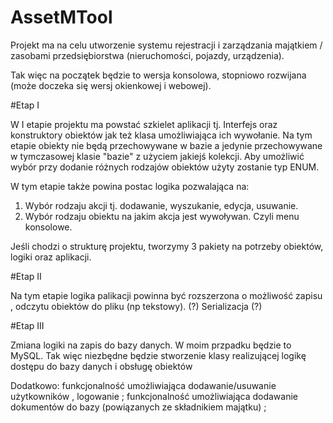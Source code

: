 # AssetMTool

Projekt ma na celu utworzenie systemu rejestracji i zarządzania majątkiem / zasobami przedsiębiorstwa (nieruchomości, pojazdy, urządzenia).  

Tak więc na początek będzie to wersja konsolowa, stopniowo rozwijana (może doczeka się wersj okienkowej i webowej).


#Etap I

W I etapie projektu ma powstać szkielet aplikacji tj. Interfejs oraz konstruktory obiektów jak też klasa umożliwiająca ich wywołanie. Na tym etapie obiekty nie będą przechowywane w bazie a jedynie przechowywane w tymczasowej klasie "bazie" z użyciem jakiejś kolekcji. Aby umożliwić wybór przy dodanie różnych rodzajów obiektów użyty zostanie typ ENUM. 

W tym etapie także powina postac logika pozwalająca na: 
1. Wybór rodzaju akcji tj. dodawanie, wyszukanie, edycja, usuwanie.
2. Wybór rodzaju obiektu na jakim akcja jest wywoływan. 
Czyli menu konsolowe. 

Jeśli chodzi o strukturę projektu,  tworzymy 3 pakiety na potrzeby obiektów, logiki oraz aplikacji. 

#Etap II  

Na tym etapie logika palikacji powinna być rozszerzona o możliwość zapisu , odczytu obiektów do pliku (np tekstowy). 
(?) Serializacja (?) 

#Etap III 

Zmiana logiki na zapis do bazy danych. W moim przpadku będzie to MySQL. Tak więc niezbędne będzie stworzenie klasy realizującej logikę dostępu do bazy danych i obsługę obiektów 

Dodatkowo: 
funkcjonalność umożliwiająca dodawanie/usuwanie użytkowników , logowanie ;
funkcjonalność umożliwiająca dodawanie dokumentów do bazy (powiązanych ze składnikiem majątku) ;


